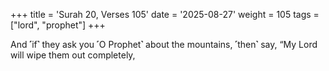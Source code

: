 +++
title = 'Surah 20, Verses 105'
date = '2025-08-27'
weight = 105
tags = ["lord", "prophet"]
+++

And ˹if˺ they ask you ˹O Prophet˺ about the mountains, ˹then˺ say, “My Lord will wipe them out completely,